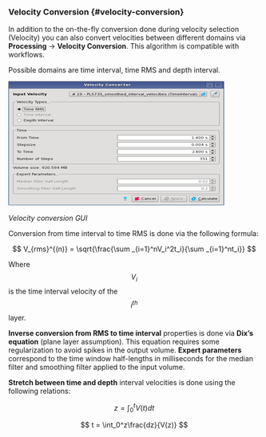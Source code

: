 ### Velocity Conversion {#velocity-conversion}

In addition to the on-the-fly conversion done during velocity selection \(Velocity\) you can also convert velocities between different domains via **Processing** → **Velocity Conversion**. This algorithm is compatible with workflows.

Possible domains are time interval, time RMS and depth interval.

![](/assets/090_Processing.png)

_Velocity conversion GUI_

Conversion from time interval to time RMS is done via the following formula:


$$
V_{rms}^{(n)} = \sqrt{\frac{\sum _{i=1}^nV_i^2t_i}{\sum _{i=1}^nt_i}}  
$$



Where $$V_i$$ is the time interval velocity of the $$i^{th}$$ layer. 

**Inverse conversion from RMS to time interval** properties is done via **Dix’s equation** (plane layer assumption). This equation requires some regularization to avoid spikes in the output volume. **Expert parameters** correspond to the time window half-lengths in milliseconds for the median filter and smoothing filter applied to the input volume.

**Stretch between time and depth** interval velocities is done using the following relations:



$$
z = \int_0^tV(t)dt
$$



$$
t = \int_0^z\frac{dz}{V(z)}
$$

